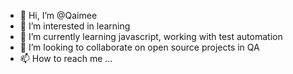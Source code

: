 - 👋 Hi, I’m @Qaimee
- 👀 I’m interested in learning
- 🌱 I’m currently learning javascript, working with test automation
- 💞️ I’m looking to collaborate on open source projects in QA
- 📫 How to reach me ...

<!---
Qaimee/Qaimee is a ✨ special ✨ repository because its `README.md` (this file) appears on your GitHub profile.
You can click the Preview link to take a look at your changes.
--->

